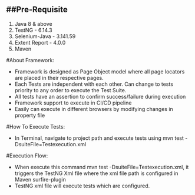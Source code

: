 ##Pre-Requisite
-----------------------
1. Java 8 & above
2. TestNG - 6.14.3
3. Selenium-Java - 3.141.59
4. Extent Report - 4.0.0
5. Maven

#About Framework:
- Framework is designed as Page Object model where all page locators are placed in their respective pages.
- Each Tests are independent with each other. Can change to tests priority to any order to execute the Test Suite.
- All tests have an assertion to confirm success/failure during execution
- Framework support to execute in CI/CD pipeline
- Easily can execute in different browsers by modifying changes in property file

#How To Execute Tests:
- In Terminal, navigate to project path and execute tests using mvn test -DsuiteFile=Testexecution.xml

#Execution Flow:
- When execute this command mvn test -DsuiteFile=Testexecution.xml, it triggers the TestNG Xml file where the xml file path is configured in Maven surfire-plugin
- TestNG xml file will execute tests which are configured.